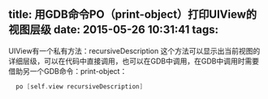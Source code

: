 title: 用GDB命令PO（print-object）打印UIView的视图层级
date: 2015-05-26 10:31:41
tags:
---
UIView有一个私有方法：recursiveDescription 
这个方法可以显示出当前视图的详细层级，可以在代码中直接调用，也可以在GDB中调用，在GDB中调用时需要借助另一个GDB命令：print-object：
```c++
  po [self.view recursiveDescription]
```